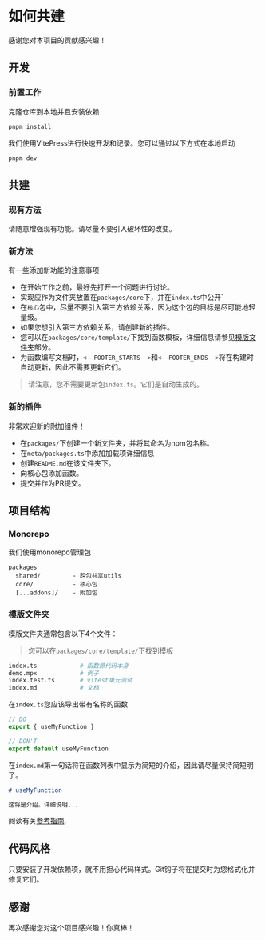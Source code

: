 # 如何共建

感谢您对本项目的贡献感兴趣！

## 开发

### 前置工作

克隆仓库到本地并且安装依赖

```bash
pnpm install
```

我们使用VitePress进行快速开发和记录。您可以通过以下方式在本地启动

```bash
pnpm dev
```

## 共建

### 现有方法

请随意增强现有功能。请尽量不要引入破坏性的改变。

### 新方法

有一些添加新功能的注意事项

- 在开始工作之前，最好先打开一个问题进行讨论。
- 实现应作为文件夹放置在`packages/core`下，并在`index.ts`中公开`
- 在`核心`包中，尽量不要引入第三方依赖关系，因为这个包的目标是尽可能地轻量级。
- 如果您想引入第三方依赖关系，请创建新的插件。
- 您可以在`packages/core/template/`下找到函数模板，详细信息请参见[模版文件夹](#模版文件夹)部分。
- 为函数编写文档时，`<--FOOTER_STARTS-->`和`<--FOOTER_ENDS-->`将在构建时自动更新，因此不需要更新它们。

> 请注意，您不需要更新包`index.ts`。它们是自动生成的。

### 新的插件

非常欢迎新的附加组件！

- 在`packages/`下创建一个新文件夹，并将其命名为npm包名称。
- 在`meta/packages.ts`中添加加载项详细信息
- 创建`README.md`在该文件夹下。
- 向核心包添加函数。
- 提交并作为PR提交。

## 项目结构

### Monorepo

我们使用monorepo管理包

```
packages
  shared/         - 跨包共享utils
  core/           - 核心包
  [...addons]/    - 附加包
```

### 模版文件夹

模版文件夹通常包含以下4个文件：

> 您可以在`packages/core/template/`下找到模板

```bash
index.ts            # 函数源代码本身
demo.mpx            # 例子
index.test.ts       # vitest单元测试
index.md            # 文档
```

在`index.ts`您应该导出带有名称的函数

```ts
// DO
export { useMyFunction }

// DON'T
export default useMyFunction
```

在`index.md`第一句话将在函数列表中显示为简短的介绍，因此请尽量保持简短明了。

```md
# useMyFunction

这将是介绍。详细说明...

```

阅读有关[参考指南](https://mpxuse.cn/guidelines).

## 代码风格

只要安装了开发依赖项，就不用担心代码样式。Git钩子将在提交时为您格式化并修复它们。

## 感谢

再次感谢您对这个项目感兴趣！你真棒！

